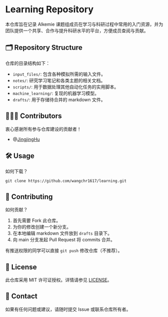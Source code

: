 
# Learning Repository

本仓库旨在记录 Alkemie 课题组成员在学习与科研过程中常用的入门资源，并为团队提供一个共享、合作与提升科研水平的平台，方便成员查阅与贡献。

## 🗂️ Repository Structure

仓库的目录结构如下：

- `input_files/`: 包含各种模拟所需的输入文件。
- `notes/`: 研究学习笔记和各类主题的相关文档。
- `scripts/`: 用于数据处理其他自动化任务的实用脚本。
- `machine_learning/`: 复现的机器学习模型。
- `drafts/`: 用于存储待合并的 markdown 文件。

## 🧑‍🤝‍🧑 Contributors

衷心感谢所有参与仓库建设的贡献者！

- @[JingjingHu](https://github.com/jingjingHu401)

## 🛠️ Usage

如何下载？

```
git clone https://github.com/wangchr1617/learning.git
```

## 🤝 Contributing

如何贡献？

1. 首先需要 Fork 此仓库。
2. 为你的修改创建一个新分支。
3. 在本地编辑 markdown 文件放到 `drafts` 目录下。
4. 向 main 分支发起 Pull Request 将 commits 合并。

有推送权限的同学可以直接 `git push` 修改仓库（不推荐）。

## 📄 License

此仓库采用 MIT 许可证授权。详情请参见 [LICENSE](./LICENSE)。

## 💬 Contact

如果有任何问题或建议，请随时提交 Issue 或联系仓库所有者。
